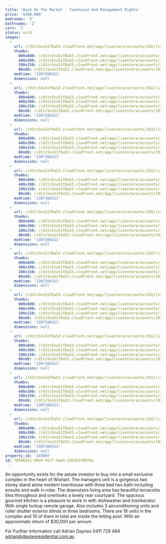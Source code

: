 ```yaml
---
title: 'Back On The Market - Townhouse And Management Rights'
price: '$390,000'
bedrooms: '3'
bathrooms: '2'
cars: '1'
status: sold
images:
  -
    url: //d1tc5nu51f8a53.cloudfront.net/app/livestore/accounts/192/listings/98096/images/104046897-1_9131264422_20140411034000.jpg
    thumbs:
      800x600: //d1tc5nu51f8a53.cloudfront.net/app/livestore/accounts/192/listings/98096/images/104046897-1_9131264422_20140411034000_800x600.jpg
      400x300: //d1tc5nu51f8a53.cloudfront.net/app/livestore/accounts/192/listings/98096/images/104046897-1_9131264422_20140411034000_400x300.jpg
      200x150: //d1tc5nu51f8a53.cloudfront.net/app/livestore/accounts/192/listings/98096/images/104046897-1_9131264422_20140411034000_200x150.jpg
      80x60: //d1tc5nu51f8a53.cloudfront.net/app/livestore/accounts/192/listings/98096/images/104046897-1_9131264422_20140411034000_80x60.jpg
    modtime: '1397166311'
    dimensions: null
  -
    url: //d1tc5nu51f8a53.cloudfront.net/app/livestore/accounts/192/listings/98096/images/104046897-2_2737285942_20140411033959.jpg
    thumbs:
      800x600: //d1tc5nu51f8a53.cloudfront.net/app/livestore/accounts/192/listings/98096/images/104046897-2_2737285942_20140411033959_800x600.jpg
      400x300: //d1tc5nu51f8a53.cloudfront.net/app/livestore/accounts/192/listings/98096/images/104046897-2_2737285942_20140411033959_400x300.jpg
      200x150: //d1tc5nu51f8a53.cloudfront.net/app/livestore/accounts/192/listings/98096/images/104046897-2_2737285942_20140411033959_200x150.jpg
      80x60: //d1tc5nu51f8a53.cloudfront.net/app/livestore/accounts/192/listings/98096/images/104046897-2_2737285942_20140411033959_80x60.jpg
    modtime: '1397166311'
    dimensions: null
  -
    url: //d1tc5nu51f8a53.cloudfront.net/app/livestore/accounts/192/listings/98096/images/104046897-3_5181538905_20140411033959.jpg
    thumbs:
      800x600: //d1tc5nu51f8a53.cloudfront.net/app/livestore/accounts/192/listings/98096/images/104046897-3_5181538905_20140411033959_800x600.jpg
      400x300: //d1tc5nu51f8a53.cloudfront.net/app/livestore/accounts/192/listings/98096/images/104046897-3_5181538905_20140411033959_400x300.jpg
      200x150: //d1tc5nu51f8a53.cloudfront.net/app/livestore/accounts/192/listings/98096/images/104046897-3_5181538905_20140411033959_200x150.jpg
      80x60: //d1tc5nu51f8a53.cloudfront.net/app/livestore/accounts/192/listings/98096/images/104046897-3_5181538905_20140411033959_80x60.jpg
    modtime: '1397166311'
    dimensions: null
  -
    url: //d1tc5nu51f8a53.cloudfront.net/app/livestore/accounts/192/listings/98096/images/104046897-4_73004905_20140411034001.jpg
    thumbs:
      800x600: //d1tc5nu51f8a53.cloudfront.net/app/livestore/accounts/192/listings/98096/images/104046897-4_73004905_20140411034001_800x600.jpg
      400x300: //d1tc5nu51f8a53.cloudfront.net/app/livestore/accounts/192/listings/98096/images/104046897-4_73004905_20140411034001_400x300.jpg
      200x150: //d1tc5nu51f8a53.cloudfront.net/app/livestore/accounts/192/listings/98096/images/104046897-4_73004905_20140411034001_200x150.jpg
      80x60: //d1tc5nu51f8a53.cloudfront.net/app/livestore/accounts/192/listings/98096/images/104046897-4_73004905_20140411034001_80x60.jpg
    modtime: '1397166311'
    dimensions: null
  -
    url: //d1tc5nu51f8a53.cloudfront.net/app/livestore/accounts/192/listings/98096/images/104046897-5_4799531274_20140411034008.jpg
    thumbs:
      800x600: //d1tc5nu51f8a53.cloudfront.net/app/livestore/accounts/192/listings/98096/images/104046897-5_4799531274_20140411034008_800x600.jpg
      400x300: //d1tc5nu51f8a53.cloudfront.net/app/livestore/accounts/192/listings/98096/images/104046897-5_4799531274_20140411034008_400x300.jpg
      200x150: //d1tc5nu51f8a53.cloudfront.net/app/livestore/accounts/192/listings/98096/images/104046897-5_4799531274_20140411034008_200x150.jpg
      80x60: //d1tc5nu51f8a53.cloudfront.net/app/livestore/accounts/192/listings/98096/images/104046897-5_4799531274_20140411034008_80x60.jpg
    modtime: '1397166311'
    dimensions: null
  -
    url: //d1tc5nu51f8a53.cloudfront.net/app/livestore/accounts/192/listings/98096/images/104046897-6_6810640502_20140411034008.jpg
    thumbs:
      800x600: //d1tc5nu51f8a53.cloudfront.net/app/livestore/accounts/192/listings/98096/images/104046897-6_6810640502_20140411034008_800x600.jpg
      400x300: //d1tc5nu51f8a53.cloudfront.net/app/livestore/accounts/192/listings/98096/images/104046897-6_6810640502_20140411034008_400x300.jpg
      200x150: //d1tc5nu51f8a53.cloudfront.net/app/livestore/accounts/192/listings/98096/images/104046897-6_6810640502_20140411034008_200x150.jpg
      80x60: //d1tc5nu51f8a53.cloudfront.net/app/livestore/accounts/192/listings/98096/images/104046897-6_6810640502_20140411034008_80x60.jpg
    modtime: '1397166311'
    dimensions: null
  -
    url: //d1tc5nu51f8a53.cloudfront.net/app/livestore/accounts/192/listings/98096/images/104046897-7_6833404089_20140411034006.jpg
    thumbs:
      800x600: //d1tc5nu51f8a53.cloudfront.net/app/livestore/accounts/192/listings/98096/images/104046897-7_6833404089_20140411034006_800x600.jpg
      400x300: //d1tc5nu51f8a53.cloudfront.net/app/livestore/accounts/192/listings/98096/images/104046897-7_6833404089_20140411034006_400x300.jpg
      200x150: //d1tc5nu51f8a53.cloudfront.net/app/livestore/accounts/192/listings/98096/images/104046897-7_6833404089_20140411034006_200x150.jpg
      80x60: //d1tc5nu51f8a53.cloudfront.net/app/livestore/accounts/192/listings/98096/images/104046897-7_6833404089_20140411034006_80x60.jpg
    modtime: '1397166311'
    dimensions: null
  -
    url: //d1tc5nu51f8a53.cloudfront.net/app/livestore/accounts/192/listings/98096/images/104046897-8_197184891_20140411034007.jpg
    thumbs:
      800x600: //d1tc5nu51f8a53.cloudfront.net/app/livestore/accounts/192/listings/98096/images/104046897-8_197184891_20140411034007_800x600.jpg
      400x300: //d1tc5nu51f8a53.cloudfront.net/app/livestore/accounts/192/listings/98096/images/104046897-8_197184891_20140411034007_400x300.jpg
      200x150: //d1tc5nu51f8a53.cloudfront.net/app/livestore/accounts/192/listings/98096/images/104046897-8_197184891_20140411034007_200x150.jpg
      80x60: //d1tc5nu51f8a53.cloudfront.net/app/livestore/accounts/192/listings/98096/images/104046897-8_197184891_20140411034007_80x60.jpg
    modtime: '1397166311'
    dimensions: null
  -
    url: //d1tc5nu51f8a53.cloudfront.net/app/livestore/accounts/192/listings/98096/images/104046897-9_1251108539_20140411034006.jpg
    thumbs:
      800x600: //d1tc5nu51f8a53.cloudfront.net/app/livestore/accounts/192/listings/98096/images/104046897-9_1251108539_20140411034006_800x600.jpg
      400x300: //d1tc5nu51f8a53.cloudfront.net/app/livestore/accounts/192/listings/98096/images/104046897-9_1251108539_20140411034006_400x300.jpg
      200x150: //d1tc5nu51f8a53.cloudfront.net/app/livestore/accounts/192/listings/98096/images/104046897-9_1251108539_20140411034006_200x150.jpg
      80x60: //d1tc5nu51f8a53.cloudfront.net/app/livestore/accounts/192/listings/98096/images/104046897-9_1251108539_20140411034006_80x60.jpg
    modtime: '1397166311'
    dimensions: null
  -
    url: //d1tc5nu51f8a53.cloudfront.net/app/livestore/accounts/192/listings/98096/images/104046897-10_5215971707_20140411034013.jpg
    thumbs:
      800x600: //d1tc5nu51f8a53.cloudfront.net/app/livestore/accounts/192/listings/98096/images/104046897-10_5215971707_20140411034013_800x600.jpg
      400x300: //d1tc5nu51f8a53.cloudfront.net/app/livestore/accounts/192/listings/98096/images/104046897-10_5215971707_20140411034013_400x300.jpg
      200x150: //d1tc5nu51f8a53.cloudfront.net/app/livestore/accounts/192/listings/98096/images/104046897-10_5215971707_20140411034013_200x150.jpg
      80x60: //d1tc5nu51f8a53.cloudfront.net/app/livestore/accounts/192/listings/98096/images/104046897-10_5215971707_20140411034013_80x60.jpg
    modtime: '1397166311'
    dimensions: null
property_id: '145897'
id: f0946d31-d8e4-45cf-9ae5-23018378074a
---
```

An opportunity exists for the astute investor to buy into a small exclusive complex in the heart of Wishart. The managers unit is a gorgeous two storey stand alone modern townhouse with three bed two bath including ensuite and walk in robe. The downstairs living area has beautiful terracotta tiles throughout and overlooks a lovely rear courtyard. The spacious gourmet kitchen is a pleasure to work in with dishwasher and insinkerator. With single lockup remote garage. Also includes 3 airconditioning units and roller shutter exterior blinds in three bedrooms. There are 18 units in the complex and 10 of them in total are inside the letting pool. With an approximate return of $30,000 per annum.

For Further information call Adrian Daynes 0411 729 484
adrian@daynesresidential.com.au